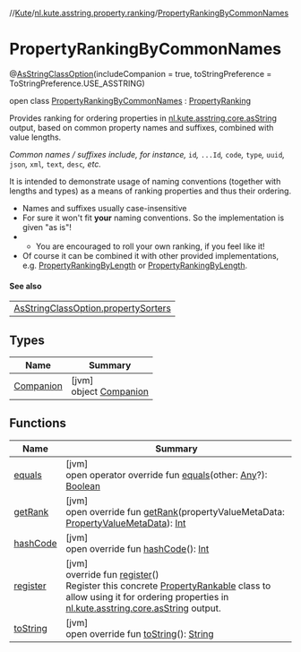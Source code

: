 //[Kute](../../../index.md)/[nl.kute.asstring.property.ranking](../index.md)/[PropertyRankingByCommonNames](index.md)

# PropertyRankingByCommonNames

@[AsStringClassOption](../../nl.kute.asstring.annotation.option/-as-string-class-option/index.md)(includeCompanion = true, toStringPreference = ToStringPreference.USE_ASSTRING)

open class [PropertyRankingByCommonNames](index.md) : [PropertyRanking](../-property-ranking/index.md)

Provides ranking for ordering properties in [nl.kute.asstring.core.asString](../../nl.kute.asstring.core/as-string.md) output, based on common property names and suffixes, combined with value lengths.

*Common names / suffixes include, for instance,* `id`*,* `...Id`*,* `code`*,* `type`*,* `uuid`*,* `json`*,* `xml`*,* `text`*,* `desc`*, etc.*

It is intended to demonstrate usage of naming conventions (together with lengths and types) as a means of ranking properties and thus their ordering.

- 
   Names and suffixes usually case-insensitive
- 
   For sure it won't fit **your** naming conventions. So the implementation is given &quot;as is&quot;!
- - 
      You are encouraged to roll your own ranking, if you feel like it!
- 
   Of course it can be combined it with other provided implementations, e.g. [PropertyRankingByLength](../-property-ranking-by-length/index.md) or [PropertyRankingByLength](../-property-ranking-by-length/index.md).

#### See also

| |
|---|
| [AsStringClassOption.propertySorters](../../nl.kute.asstring.annotation.option/-as-string-class-option/property-sorters.md) |

## Types

| Name | Summary |
|---|---|
| [Companion](-companion/index.md) | [jvm]<br>object [Companion](-companion/index.md) |

## Functions

| Name | Summary |
|---|---|
| [equals](../-property-ranking/equals.md) | [jvm]<br>open operator override fun [equals](../-property-ranking/equals.md)(other: [Any](https://kotlinlang.org/api/latest/jvm/stdlib/kotlin/-any/index.html)?): [Boolean](https://kotlinlang.org/api/latest/jvm/stdlib/kotlin/-boolean/index.html) |
| [getRank](get-rank.md) | [jvm]<br>open override fun [getRank](get-rank.md)(propertyValueMetaData: [PropertyValueMetaData](../../nl.kute.asstring.property.meta/-property-value-meta-data/index.md)): [Int](https://kotlinlang.org/api/latest/jvm/stdlib/kotlin/-int/index.html) |
| [hashCode](../-property-ranking/hash-code.md) | [jvm]<br>open override fun [hashCode](../-property-ranking/hash-code.md)(): [Int](https://kotlinlang.org/api/latest/jvm/stdlib/kotlin/-int/index.html) |
| [register](../-property-ranking/register.md) | [jvm]<br>override fun [register](../-property-ranking/register.md)()<br>Register this concrete [PropertyRankable](../-property-rankable/index.md) class to allow using it for ordering properties in [nl.kute.asstring.core.asString](../../nl.kute.asstring.core/as-string.md) output. |
| [toString](to-string.md) | [jvm]<br>open override fun [toString](to-string.md)(): [String](https://kotlinlang.org/api/latest/jvm/stdlib/kotlin/-string/index.html) |
